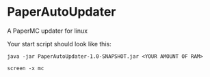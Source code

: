 # PaperAutoUpdater
A PaperMC updater for linux

Your start script should look like this:

`java -jar PaperAutoUpdater-1.0-SNAPSHOT.jar <YOUR AMOUNT OF RAM>`
  
`screen -x mc`
